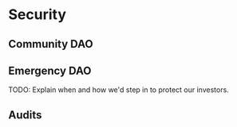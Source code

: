 # Security

## Community DAO

## Emergency DAO

TODO: Explain when and how we'd step in to protect our investors.

## Audits
